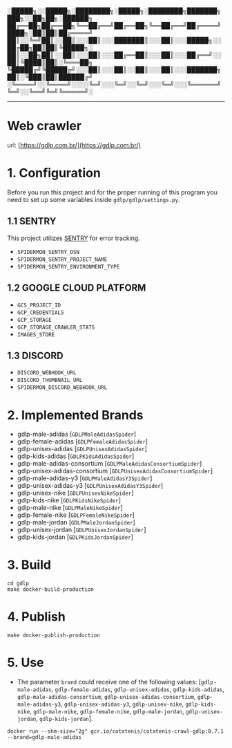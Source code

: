 
░█████╗░░█████╗░████████╗░█████╗░████████╗███████╗███╗░░██╗██╗░██████╗
██╔══██╗██╔══██╗╚══██╔══╝██╔══██╗╚══██╔══╝██╔════╝████╗░██║██║██╔════╝
██║░░╚═╝██║░░██║░░░██║░░░███████║░░░██║░░░█████╗░░██╔██╗██║██║╚█████╗░
██║░░██╗██║░░██║░░░██║░░░██╔══██║░░░██║░░░██╔══╝░░██║╚████║██║░╚═══██╗
╚█████╔╝╚█████╔╝░░░██║░░░██║░░██║░░░██║░░░███████╗██║░╚███║██║██████╔╝
░╚════╝░░╚════╝░░░░╚═╝░░░╚═╝░░╚═╝░░░╚═╝░░░╚══════╝╚═╝░░╚══╝╚═╝╚═════╝░


--------------------------------------------------------------------------

# Web crawler

url: [https://gdlp.com.br/](https://gdlp.com.br/)

# 1. Configuration
Before you run this project and for the proper running of this program you need to set up some variables inside `gdlp/gdlp/settings.py`.

## 1.1 SENTRY
This project utilizes [SENTRY](https://sentry.io/) for error tracking.

- `SPIDERMON_SENTRY_DSN`
- `SPIDERMON_SENTRY_PROJECT_NAME`
- `SPIDERMON_SENTRY_ENVIRONMENT_TYPE`

## 1.2 GOOGLE CLOUD PLATFORM

- `GCS_PROJECT_ID` 
- `GCP_CREDENTIALS`
- `GCP_STORAGE`
- `GCP_STORAGE_CRAWLER_STATS`
- `IMAGES_STORE`

## 1.3 DISCORD
- `DISCORD_WEBHOOK_URL`
- `DISCORD_THUMBNAIL_URL`
- `SPIDERMON_DISCORD_WEBHOOK_URL`


# 2. Implemented Brands
- gdlp-male-adidas [`GDLPMaleAdidasSpider`]
- gdlp-female-adidas [`GDLPFemaleAdidasSpider`]
- gdlp-unisex-adidas [`GDLPUnisexAdidasSpider`]
- gdlp-kids-adidas [`GDLPKidsAdidasSpider`]
- gdlp-male-adidas-consortium [`GDLPMaleAdidasConsortiumSpider`]
- gdlp-unisex-adidas-consortium [`GDLPUnisexAdidasConsortiumSpider`]
- gdlp-male-adidas-y3 [`GDLPMaleAdidasY3Spider`]
- gdlp-unisex-adidas-y3 [`GDLPUnisexAdidasY3Spider`]
- gdlp-unisex-nike [`GDLPUnisexNikeSpider`]
- gdlp-kids-nike [`GDLPKidsNikeSpider`] 
- gdlp-male-nike [`GDLPMaleNikeSpider`]
- gdlp-female-nike [`GDLPFemaleNikeSpider`]
- gdlp-male-jordan [`GDLPMaleJordanSpider`]
- gdlp-unisex-jordan [`GDLPUnisexJordanSpider`]
- gdlp-kids-jordan [`GDLPKidsJordanSpider`]

# 3. Build

```shell
cd gdlp
make docker-build-production
```

# 4. Publish

```shell
make docker-publish-production
```

# 5. Use
- The parameter `brand` could receive one of the following values: [`gdlp-male-adidas`, `gdlp-female-adidas`, `gdlp-unisex-adidas`, `gdlp-kids-adidas`, `gdlp-male-adidas-consortium`, `gdlp-unisex-adidas-consortium`, `gdlp-male-adidas-y3`, `gdlp-unisex-adidas-y3`, `gdlp-unisex-nike`, `gdlp-kids-nike`, `gdlp-male-nike`, `gdlp-female-nike`, `gdlp-male-jordan`, `gdlp-unisex-jordan`, `gdlp-kids-jordan`].

```shell
docker run --shm-size="2g" gcr.io/cotatenis/cotatenis-crawl-gdlp:0.7.1 --brand=gdlp-male-adidas
```
